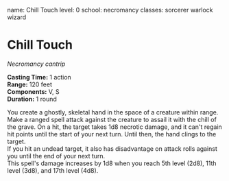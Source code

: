 name: Chill Touch
level: 0
school: necromancy
classes: sorcerer
         warlock
         wizard

# Chill Touch 
_Necromancy cantrip_  

**Casting Time:** 1 action    
**Range:** 120 feet    
**Components:** V, S   
**Duration:** 1 round 

You create a ghostly, skeletal hand in the space of a creature within range. Make a ranged spell attack against the creature to assail it with the chill of the grave. On a hit, the target takes 1d8 necrotic damage, and it can't regain hit points until the start of your next turn. Until then, the hand clings to the target.    
If you hit an undead target, it also has disadvantage on attack rolls against you until the end of your next turn.    
This spell's damage increases by 1d8 when you reach 5th level (2d8), 11th level (3d8), and 17th level (4d8). 
